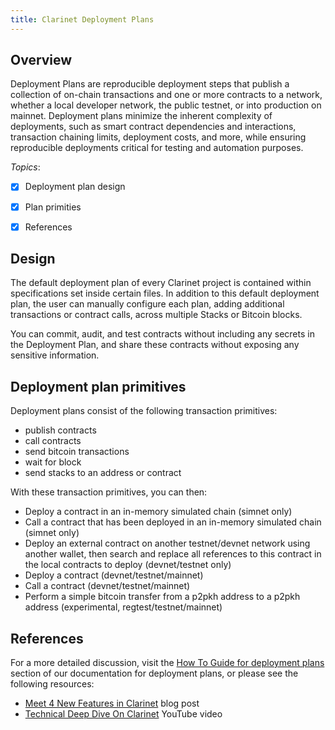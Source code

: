 ```yaml
---
title: Clarinet Deployment Plans
---
```


## Overview

Deployment Plans are reproducible deployment steps that publish a collection of on-chain transactions and one or more contracts to a network, whether a local developer network, the public testnet, or into production on mainnet. Deployment plans minimize the inherent complexity of deployments, such as smart contract dependencies and interactions, transaction chaining limits, deployment costs, and more, while ensuring reproducible deployments critical for testing and automation purposes.

*Topics*:

- [x] Deployment plan design
- [x] Plan primities
- [x] References


## Design

The default deployment plan of every Clarinet project is contained within specifications set inside certain files. In addition to this default deployment plan, the user can manually configure each plan, adding additional transactions or contract calls, across multiple Stacks or Bitcoin blocks.

You can commit, audit, and test contracts without including any secrets in the Deployment Plan, and share these contracts without exposing any sensitive information.

## Deployment plan primitives

Deployment plans consist of the following transaction primitives:

- publish contracts
- call contracts
- send bitcoin transactions
- wait for block
- send stacks to an address or contract

With these transaction primitives, you can then:

- Deploy a contract in an in-memory simulated chain (simnet only)
- Call a contract that has been deployed in an in-memory simulated chain (simnet only)
- Deploy an external contract on another testnet/devnet network using another wallet, then search and replace all references to this contract in the local contracts to deploy (devnet/testnet only)
- Deploy a contract (devnet/testnet/mainnet)
- Call a contract (devnet/testnet/mainnet)
- Perform a simple bitcoin transfer from a p2pkh address to a p2pkh address (experimental, regtest/testnet/mainnet)

## References

For a more detailed discussion, visit the [How To Guide for deployment plans](./how-to-use-deployment-plans.md) section of our documentation for deployment plans, or please see the following resources:

- [Meet 4 New Features in Clarinet](https://www.hiro.so/blog/meet-4-new-features-in-clarinet) blog post
- [Technical Deep Dive On Clarinet](https://www.youtube.com/watch?v=ciHxOGBBS18) YouTube video